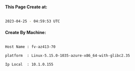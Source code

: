 
   
#### This Page Create at:

```bash

2023-04-25 - 04:59:53 UTC

```

#### Create By Machine:

```bash

Host Name : fv-az413-70

platform  : Linux-5.15.0-1035-azure-x86_64-with-glibc2.35

Ip Local  : 10.1.0.155

```

